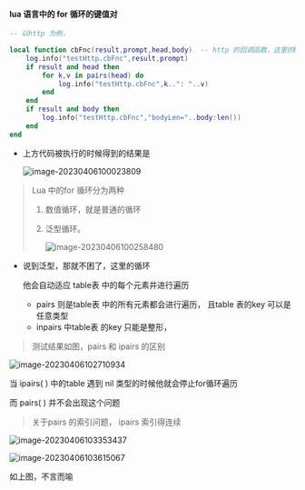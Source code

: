 #### lua 语言中的 for 循环的键值对



```lua
-- 以http 为例， 

local function cbFnc(result,prompt,head,body)  -- http 的回调函数，这里的body
    log.info("testHttp.cbFnc",result,prompt)
    if result and head then
        for k,v in pairs(head) do
            log.info("testHttp.cbFnc",k..": "..v)
        end
    end
    if result and body then
        log.info("testHttp.cbFnc","bodyLen="..body:len())
    end
end
```

- 上方代码被执行的时候得到的结果是

  ![image-20230406100023809](https://raw.githubusercontent.com/MR-liao-955/Note/main/img/202306161726394.png?token=AO67QCRZJTGA6UJLVZ4F3EDERQVPA)



> Lua 中的for 循环分为两种
>
> 1. 数值循环，就是普通的循环
>
> 2. 泛型循环。
>
>    ![image-20230406100258480](https://raw.githubusercontent.com/MR-liao-955/Note/main/img/202306161726395.png?token=AO67QCTXAQIPX3HTTBF2MJTERQVPA)



- 说到泛型，那就不困了，这里的循环

  他会自动适应 table表 中的每个元素并进行遍历

  - pairs 则是table表 中的所有元素都会进行遍历， 且table 表的key 可以是任意类型
  - inpairs 中table表 的key 只能是整形，



> 测试结果如图，pairs 和 ipairs 的区别

![image-20230406102710934](https://raw.githubusercontent.com/MR-liao-955/Note/main/img/202306161726396.png?token=AO67QCVZHOPHPM7G6ZKDZFLERQVPE)

当 ipairs( )  中的table 遇到 nil 类型的时候他就会停止for循环遍历

而  pairs( )  并不会出现这个问题





> 关于pairs 的索引问题， ipairs 索引得连续

![image-20230406103353437](https://raw.githubusercontent.com/MR-liao-955/Note/main/img/202306161726397.png?token=AO67QCQMVJ3IXDQQ7O47FQTERQVPG)

![image-20230406103615067](https://raw.githubusercontent.com/MR-liao-955/Note/main/img/202306161726398.png?token=AO67QCVEF4KFXQ5DIHH7V43ERQVPK)

如上图，不言而喻






























